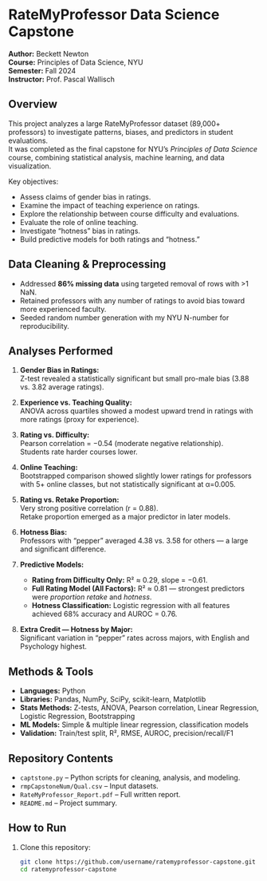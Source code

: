 # RateMyProfessor Data Science Capstone

**Author:** Beckett Newton  
**Course:** Principles of Data Science, NYU  
**Semester:** Fall 2024  
**Instructor:** Prof. Pascal Wallisch

## Overview
This project analyzes a large RateMyProfessor dataset (89,000+ professors) to investigate patterns, biases, and predictors in student evaluations.  
It was completed as the final capstone for NYU’s *Principles of Data Science* course, combining statistical analysis, machine learning, and data visualization.

Key objectives:
- Assess claims of gender bias in ratings.
- Examine the impact of teaching experience on ratings.
- Explore the relationship between course difficulty and evaluations.
- Evaluate the role of online teaching.
- Investigate “hotness” bias in ratings.
- Build predictive models for both ratings and “hotness.”

## Data Cleaning & Preprocessing
- Addressed **86% missing data** using targeted removal of rows with >1 NaN.
- Retained professors with any number of ratings to avoid bias toward more experienced faculty.
- Seeded random number generation with my NYU N-number for reproducibility.

## Analyses Performed
1. **Gender Bias in Ratings:**  
   Z-test revealed a statistically significant but small pro-male bias (3.88 vs. 3.82 average ratings).

2. **Experience vs. Teaching Quality:**  
   ANOVA across quartiles showed a modest upward trend in ratings with more ratings (proxy for experience).

3. **Rating vs. Difficulty:**  
   Pearson correlation = −0.54 (moderate negative relationship).  
   Students rate harder courses lower.

4. **Online Teaching:**  
   Bootstrapped comparison showed slightly lower ratings for professors with 5+ online classes, but not statistically significant at α=0.005.

5. **Rating vs. Retake Proportion:**  
   Very strong positive correlation (r = 0.88).  
   Retake proportion emerged as a major predictor in later models.

6. **Hotness Bias:**  
   Professors with “pepper” averaged 4.38 vs. 3.58 for others — a large and significant difference.

7. **Predictive Models:**
   - **Rating from Difficulty Only:** R² ≈ 0.29, slope = −0.61.
   - **Full Rating Model (All Factors):** R² ≈ 0.81 — strongest predictors were *proportion retake* and *hotness*.
   - **Hotness Classification:** Logistic regression with all features achieved 68% accuracy and AUROC = 0.76.

8. **Extra Credit — Hotness by Major:**  
   Significant variation in “pepper” rates across majors, with English and Psychology highest.

## Methods & Tools
- **Languages:** Python
- **Libraries:** Pandas, NumPy, SciPy, scikit-learn, Matplotlib
- **Stats Methods:** Z-tests, ANOVA, Pearson correlation, Linear Regression, Logistic Regression, Bootstrapping
- **ML Models:** Simple & multiple linear regression, classification models
- **Validation:** Train/test split, R², RMSE, AUROC, precision/recall/F1

## Repository Contents
- `captstone.py` – Python scripts for cleaning, analysis, and modeling.
- `rmpCapstoneNum/Qual.csv` – Input datasets.
- `RateMyProfessor_Report.pdf` – Full written report.
- `README.md` – Project summary.

## How to Run
1. Clone this repository:
   ```bash
   git clone https://github.com/username/ratemyprofessor-capstone.git
   cd ratemyprofessor-capstone
